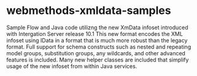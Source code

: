 # webmethods-xmldata-samples
Sample Flow and Java code utilizng the new XmData infoset introduced with Intergation Server release 10.1
This new format encodes the XML infoset using IData in a format that is much more robust than the legacy format.  Full support for schema constructs such as nested and repeating model groups,  substitution groups, any wildcards, and other advanced features is included.  Many new helper classes are included that simplify usage of the new infoset from within Java services.
